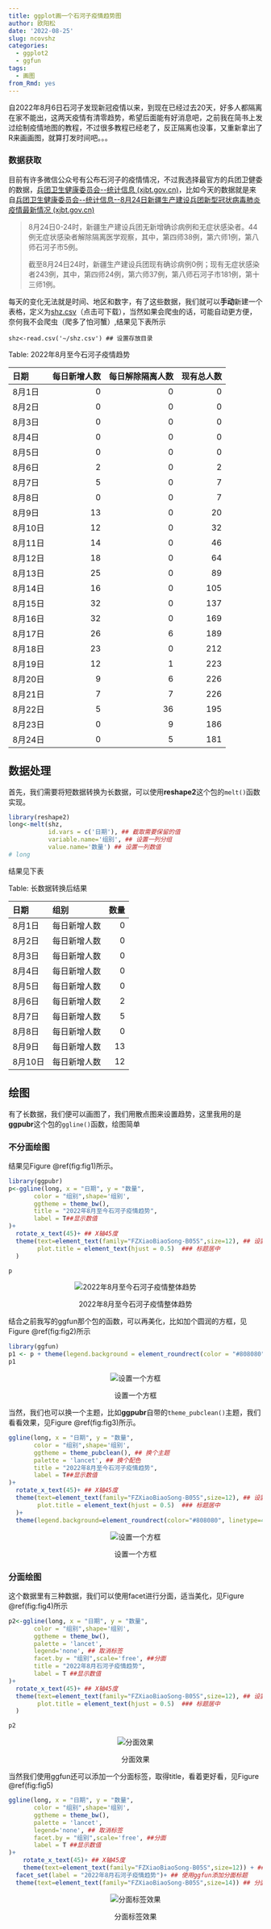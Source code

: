```yaml
---
title: ggplot画一个石河子疫情趋势图
author: 欧阳松
date: '2022-08-25'
slug: ncovshz
categories:
  - ggplot2
  - ggfun
tags:
  - 画图
from_Rmd: yes
---
```


自2022年8月6日石河子发现新冠疫情以来，到现在已经过去20天，好多人都隔离在家不能出，这两天疫情有清零趋势，希望后面能有好消息吧，之前我在简书上发过绘制疫情地图的教程，不过很多教程已经老了，反正隔离也没事，又重新拿出了R来画画图，就算打发时间吧。。。

### 数据获取

目前有许多微信公众号有公布石河子的疫情情况，不过我选择最官方的兵团卫健委的数据，[兵团卫生健康委员会\--统计信息 (xjbt.gov.cn)](http://wsj.xjbt.gov.cn/xxgk/tjxx/)，比如今天的数据就是来自[兵团卫生健康委员会\--统计信息\--8月24日新疆生产建设兵团新型冠状病毒肺炎疫情最新情况 (xjbt.gov.cn)](http://wsj.xjbt.gov.cn/c/2022-08-25/8242221.shtml)

> 8月24日0-24时，新疆生产建设兵团无新增确诊病例和无症状感染者。44例无症状感染者解除隔离医学观察，其中，第四师38例，第六师1例，第八师石河子市5例。
>
> 截至8月24日24时，新疆生产建设兵团现有确诊病例0例；现有无症状感染者243例，其中，第四师24例，第六师37例，第八师石河子市181例，第十三师1例。

每天的变化无法就是时间、地区和数字，有了这些数据，我们就可以**手动**新建一个表格，定义为[shz.csv](/course/2022-08-26-ncovshz/shz.csv)（点击可下载），当然如果会爬虫的话，可能自动更方便，奈何我不会爬虫（爬多了怕河蟹）,结果见下表所示

    shz<-read.csv('~/shz.csv') ## 设置存放目录


Table: 2022年8月至今石河子疫情趋势

|日期    | 每日新增人数| 每日解除隔离人数| 现有总人数|
|:-------|------------:|----------------:|----------:|
|8月1日  |            0|                0|          0|
|8月2日  |            0|                0|          0|
|8月3日  |            0|                0|          0|
|8月4日  |            0|                0|          0|
|8月5日  |            0|                0|          0|
|8月6日  |            2|                0|          2|
|8月7日  |            5|                0|          7|
|8月8日  |            0|                0|          7|
|8月9日  |           13|                0|         20|
|8月10日 |           12|                0|         32|
|8月11日 |           14|                0|         46|
|8月12日 |           18|                0|         64|
|8月13日 |           25|                0|         89|
|8月14日 |           16|                0|        105|
|8月15日 |           32|                0|        137|
|8月16日 |           32|                0|        169|
|8月17日 |           26|                6|        189|
|8月18日 |           23|                0|        212|
|8月19日 |           12|                1|        223|
|8月20日 |            9|                6|        226|
|8月21日 |            7|                7|        226|
|8月22日 |            5|               36|        195|
|8月23日 |            0|                9|        186|
|8月24日 |            0|                5|        181|

## 数据处理

首先，我们需要将短数据转换为长数据，可以使用**reshape2**这个包的`melt()`函数实现。


```r
library(reshape2) 
long<-melt(shz,
           id.vars = c('日期'), ## 截取需要保留的值
           variable.name='组别', ## 设置一列分组
           value.name='数量') ## 设置一列数值
# long
```

结果见下表


Table: 长数据转换后结果

|日期    |组别         | 数量|
|:-------|:------------|----:|
|8月1日  |每日新增人数 |    0|
|8月2日  |每日新增人数 |    0|
|8月3日  |每日新增人数 |    0|
|8月4日  |每日新增人数 |    0|
|8月5日  |每日新增人数 |    0|
|8月6日  |每日新增人数 |    2|
|8月7日  |每日新增人数 |    5|
|8月8日  |每日新增人数 |    0|
|8月9日  |每日新增人数 |   13|
|8月10日 |每日新增人数 |   12|

## 绘图

有了长数据，我们便可以画图了，我们用散点图来设置趋势，这里我用的是**ggpubr**这个包的`ggline()`函数，绘图简单

### 不分面绘图

结果见Figure \@ref(fig:fig1)所示。


```r
library(ggpubr)
p<-ggline(long, x = "日期", y = "数量", 
       color = "组别",shape='组别', 
       ggtheme = theme_bw(),
       title = "2022年8月至今石河子疫情趋势",
       label = T##显示数值
)+
  rotate_x_text(45)+ ## X轴45度
  theme(text=element_text(family="FZXiaoBiaoSong-B05S",size=12), ## 设置字体
        plot.title = element_text(hjust = 0.5)  ### 标题居中
  )

p
```

<div class="figure" style="text-align: center">
<img src="/figures/course/2022-08-26-ncovshz/shzncov/fig1-1.png" alt="2022年8月至今石河子疫情整体趋势"  />
<p class="caption">2022年8月至今石河子疫情整体趋势</p>
</div>

结合之前我写的ggfun那个包的函数，可以再美化，比如加个圆润的方框，见Figure \@ref(fig:fig2)所示


```r
library(ggfun)
p1 <- p + theme(legend.background = element_roundrect(color = "#808080", linetype = 4))
p1
```

<div class="figure" style="text-align: center">
<img src="/figures/course/2022-08-26-ncovshz/shzncov/fig2-1.png" alt="设置一个方框"  />
<p class="caption">设置一个方框</p>
</div>

当然，我们也可以换一个主题，比如**ggpubr**自带的`theme_pubclean()`主题，我们看看效果，见Figure \@ref(fig:fig3)所示。


```r
ggline(long, x = "日期", y = "数量", 
       color = "组别",shape='组别', 
       ggtheme = theme_pubclean(), ## 换个主题
       palette = 'lancet', ## 换个配色
       title = "2022年8月至今石河子疫情趋势",
       label = T##显示数值
)+
  rotate_x_text(45)+ ## X轴45度
  theme(text=element_text(family="FZXiaoBiaoSong-B05S",size=12), ## 设置字体
        plot.title = element_text(hjust = 0.5)  ### 标题居中
  )+
  theme(legend.background=element_roundrect(color="#808080", linetype=4))
```

<div class="figure" style="text-align: center">
<img src="/figures/course/2022-08-26-ncovshz/shzncov/fig3-1.png" alt="设置一个方框"  />
<p class="caption">设置一个方框</p>
</div>

### 分面绘图

这个数据里有三种数据，我们可以使用facet进行分面，适当美化，见Figure \@ref(fig:fig4)所示


```r
p2<-ggline(long, x = "日期", y = "数量", 
       color = "组别",shape='组别', 
       ggtheme = theme_bw(),
       palette = 'lancet',
       legend='none', ## 取消标签
       facet.by = "组别",scale='free', ##分面
       title = "2022年8月石河子疫情趋势",
       label = T ##显示数值
)+
  rotate_x_text(45)+ ## X轴45度
  theme(text=element_text(family="FZXiaoBiaoSong-B05S",size=12), ## 设置字体
        plot.title = element_text(hjust = 0.5)  ### 标题居中
  )

p2
```

<div class="figure" style="text-align: center">
<img src="/figures/course/2022-08-26-ncovshz/shzncov/fig4-1.png" alt="分面效果"  />
<p class="caption">分面效果</p>
</div>

当然我们使用ggfun还可以添加一个分面标签，取得title，看着更好看，见Figure \@ref(fig:fig5)


```r
ggline(long, x = "日期", y = "数量", 
       color = "组别",shape='组别', 
       ggtheme = theme_bw(),
       palette = 'lancet',
       legend='none', ## 取消标签
       facet.by = "组别",scale='free', ##分面
       label = T ##显示数值
)+
    rotate_x_text(45)+ ## X轴45度
    theme(text=element_text(family="FZXiaoBiaoSong-B05S",size=12)) + ## 设置中文字体
  facet_set(label = "2022年8月石河子疫情趋势")+ ## 使用ggfun添加分面标题
  theme(text=element_text(family="FZXiaoBiaoSong-B05S",size=14)) ## 分面设置中文字体
```

<div class="figure" style="text-align: center">
<img src="/figures/course/2022-08-26-ncovshz/shzncov/fig5-1.png" alt="分面标签效果"  />
<p class="caption">分面标签效果</p>
</div>
